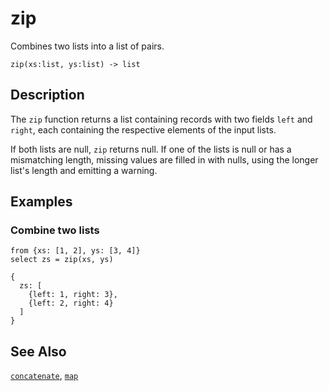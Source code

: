 # zip

Combines two lists into a list of pairs.

```tql
zip(xs:list, ys:list) -> list
```

## Description

The `zip` function returns a list containing records with two fields `left` and
`right`, each containing the respective elements of the input lists.

If both lists are null, `zip` returns null. If one of the lists is null or has a
mismatching length, missing values are filled in with nulls, using the longer
list's length and emitting a warning.

## Examples

### Combine two lists

```tql
from {xs: [1, 2], ys: [3, 4]}
select zs = zip(xs, ys)
```

```tql
{
  zs: [
    {left: 1, right: 3},
    {left: 2, right: 4}
  ]
}
```

## See Also

[`concatenate`](concatenate.md), [`map`](map.md)
